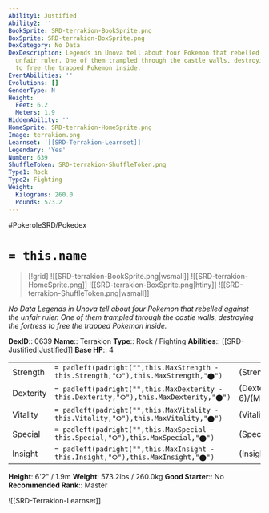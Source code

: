 ```yaml
---
Ability1: Justified
Ability2: ''
BookSprite: SRD-terrakion-BookSprite.png
BoxSprite: SRD-terrakion-BoxSprite.png
DexCategory: No Data
DexDescription: Legends in Unova tell about four Pokemon that rebelled against the
  unfair ruler. One of them trampled through the castle walls, destroying the fortress
  to free the trapped Pokemon inside.
EventAbilities: ''
Evolutions: []
GenderType: N
Height:
  Feet: 6.2
  Meters: 1.9
HiddenAbility: ''
HomeSprite: SRD-terrakion-HomeSprite.png
Image: terrakion.png
Learnset: '[[SRD-Terrakion-Learnset]]'
Legendary: 'Yes'
Number: 639
ShuffleToken: SRD-terrakion-ShuffleToken.png
Type1: Rock
Type2: Fighting
Weight:
  Kilograms: 260.0
  Pounds: 573.2
---
```


#PokeroleSRD/Pokedex

# `= this.name`

> [!grid]
> ![[SRD-terrakion-BookSprite.png|wsmall]]
> ![[SRD-terrakion-HomeSprite.png]]
> ![[SRD-terrakion-BoxSprite.png|htiny]]
> ![[SRD-terrakion-ShuffleToken.png|wsmall]]


*No Data*
*Legends in Unova tell about four Pokemon that rebelled against the unfair ruler. One of them trampled through the castle walls, destroying the fortress to free the trapped Pokemon inside.*

**DexID**:: 0639
**Name**:: Terrakion
**Type**:: Rock / Fighting
**Abilities**:: [[SRD-Justified|Justified]]
**Base HP**:: 4

|           |                                                                                        |                                          |
| --------- | -------------------------------------------------------------------------------------- | ---------------------------------------- |
| Strength  | `= padleft(padright("",this.MaxStrength - this.Strength,"⭘"),this.MaxStrength,"⬤")`    | (Strength::7)/(MaxStrength::7)   |
| Dexterity | `= padleft(padright("",this.MaxDexterity - this.Dexterity,"⭘"),this.MaxDexterity,"⬤")` | (Dexterity:: 6)/(MaxDexterity::6) |
| Vitality  | `= padleft(padright("",this.MaxVitality - this.Vitality,"⭘"),this.MaxVitality,"⬤")`    | (Vitality::5)/(MaxVitality::5)   |
| Special   | `= padleft(padright("",this.MaxSpecial - this.Special,"⭘"),this.MaxSpecial,"⬤")`       | (Special::5)/(MaxSpecial::5)     |
| Insight   | `= padleft(padright("",this.MaxInsight - this.Insight,"⭘"),this.MaxInsight,"⬤")`       | (Insight::5)/(MaxInsight::5)     |

**Height**: 6'2" / 1.9m
**Weight**: 573.2lbs / 260.0kg
**Good Starter**:: No
**Recommended Rank**:: Master

![[SRD-Terrakion-Learnset]]